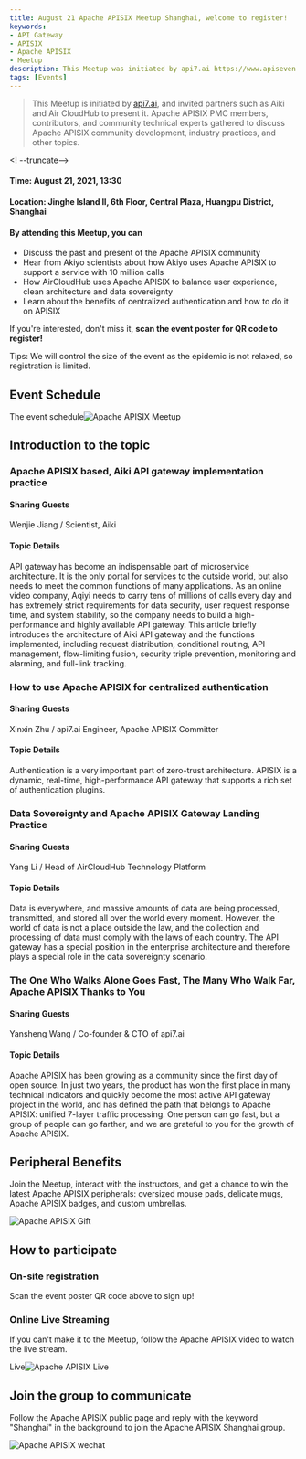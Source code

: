 ```yaml
---
title: August 21 Apache APISIX Meetup Shanghai, welcome to register!
keywords:
- API Gateway
- APISIX
- Apache APISIX
- Meetup
description: This Meetup was initiated by api7.ai https://www.apiseven.com/, and invited partners such as Aiki and Air CloudHub to present it. Apache APISIX PMC members, contributors, and community technical experts gathered to discuss Apache APISIX community development, industry practices, and other topics. 
tags: [Events]
---
```


> This Meetup is initiated by [api7.ai](https://www.apiseven.com/), and invited partners such as Aiki and Air CloudHub to present it. Apache APISIX PMC members, contributors, and community technical experts gathered to discuss Apache APISIX community development, industry practices, and other topics.

<! --truncate-->

#### Time: August 21, 2021, 13:30

#### Location: Jinghe Island II, 6th Floor, Central Plaza, Huangpu District, Shanghai

#### By attending this Meetup, you can

- Discuss the past and present of the Apache APISIX community
- Hear from Akiyo scientists about how Akiyo uses Apache APISIX to support a service with 10 million calls
- How AirCloudHub uses Apache APISIX to balance user experience, clean architecture and data sovereignty
- Learn about the benefits of centralized authentication and how to do it on APISIX

If you're interested, don't miss it, **scan the event poster for QR code to register!**

Tips: We will control the size of the event as the epidemic is not relaxed, so registration is limited.

## Event Schedule

The event schedule![Apache APISIX Meetup](/img/blog_img/2021-08-21-1.jpg)

## Introduction to the topic

### Apache APISIX based, Aiki API gateway implementation practice

#### Sharing Guests

Wenjie Jiang / Scientist, Aiki

#### Topic Details

API gateway has become an indispensable part of microservice architecture. It is the only portal for services to the outside world, but also needs to meet the common functions of many applications. As an online video company, Aqiyi needs to carry tens of millions of calls every day and has extremely strict requirements for data security, user request response time, and system stability, so the company needs to build a high-performance and highly available API gateway. This article briefly introduces the architecture of Aiki API gateway and the functions implemented, including request distribution, conditional routing, API management, flow-limiting fusion, security triple prevention, monitoring and alarming, and full-link tracking.

### How to use Apache APISIX for centralized authentication

#### Sharing Guests

Xinxin Zhu / api7.ai Engineer, Apache APISIX Committer

#### Topic Details

Authentication is a very important part of zero-trust architecture. APISIX is a dynamic, real-time, high-performance API gateway that supports a rich set of authentication plugins.

### Data Sovereignty and Apache APISIX Gateway Landing Practice

#### Sharing Guests

Yang Li / Head of AirCloudHub Technology Platform

#### Topic Details

Data is everywhere, and massive amounts of data are being processed, transmitted, and stored all over the world every moment. However, the world of data is not a place outside the law, and the collection and processing of data must comply with the laws of each country. The API gateway has a special position in the enterprise architecture and therefore plays a special role in the data sovereignty scenario.

### The One Who Walks Alone Goes Fast, The Many Who Walk Far, Apache APISIX Thanks to You

#### Sharing Guests

Yansheng Wang / Co-founder & CTO of api7.ai

#### Topic Details

Apache APISIX has been growing as a community since the first day of open source. In just two years, the product has won the first place in many technical indicators and quickly become the most active API gateway project in the world, and has defined the path that belongs to Apache APISIX: unified 7-layer traffic processing. One person can go fast, but a group of people can go farther, and we are grateful to you for the growth of Apache APISIX.

## Peripheral Benefits

Join the Meetup, interact with the instructors, and get a chance to win the latest Apache APISIX peripherals: oversized mouse pads, delicate mugs, Apache APISIX badges, and custom umbrellas.

![Apache APISIX Gift](/img/blog_img/2021-08-21-4.jpg)

## How to participate

### On-site registration

Scan the event poster QR code above to sign up!

### Online Live Streaming

If you can't make it to the Meetup, follow the Apache APISIX video to watch the live stream.

Live![Apache APISIX Live](/img/blog_img/2021-08-21-2.png)

## Join the group to communicate

Follow the Apache APISIX public page and reply with the keyword "Shanghai" in the background to join the Apache APISIX Shanghai group.

![Apache APISIX wechat](/img/blog_img/2021-08-21-3.png)
